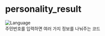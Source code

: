 # personality_result
![Language](https://img.shields.io/badge/language-c%23-9cf)
<br>
주민번호를 입력하면 여러 가지 정보를 나눠주는 코드
